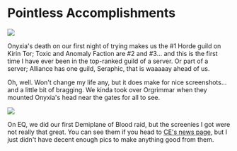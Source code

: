 # Pointless Accomplishments

![](../images/ony1.jpg)

Onyxia's death on our first night of trying makes us the #1 Horde guild on Kirin Tor; Toxic and Anomaly Faction are #2 and #3... and this is the first time I have ever been in the top-ranked guild of a server. Or part of a server; Alliance has one guild, Seraphic, that is waaaaay ahead of us.

Oh, well. Won't change my life any, but it does make for nice screenshots... and a little bit of bragging. We kinda took over Orgrimmar when they mounted Onyxia's head near the gates for all to see.

![](../images/ony2.jpg)

On EQ, we did our first Demiplane of Blood raid, but the screenies I got were not really that great. You can see them if you head to [CE's news page](http://crimsoneternity.com), but I just didn't have decent enough pics to make anything good from them.
